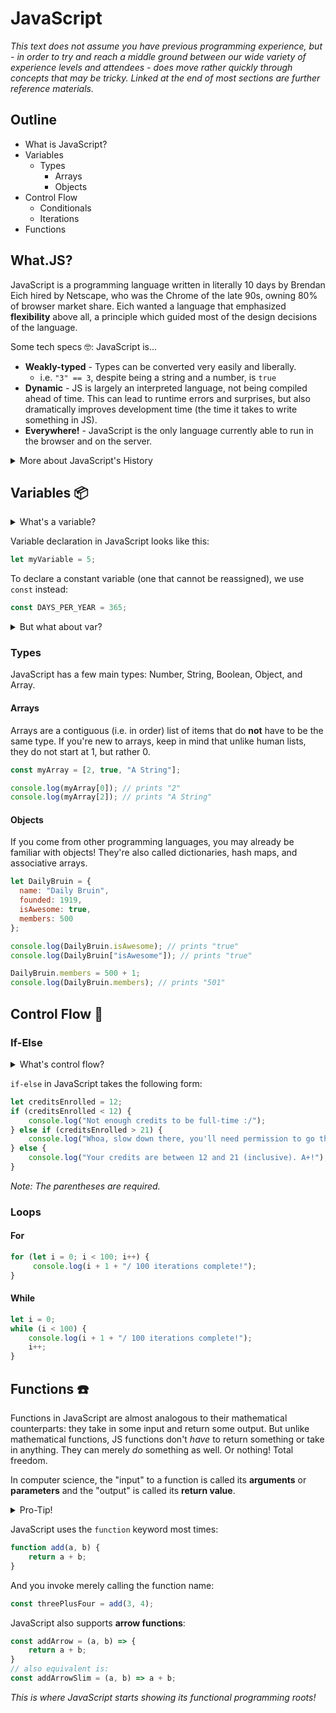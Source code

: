 # JavaScript

*This text does not assume you have previous programming experience, but - in order to try and reach a middle ground between our wide variety of experience levels and attendees - does move rather quickly through concepts that may be tricky. Linked at the end of most sections are further reference materials.*

## Outline

- What is JavaScript?
- Variables
  - Types
    - Arrays
    - Objects
- Control Flow
  - Conditionals
  - Iterations
- Functions

## What.JS?

JavaScript is a programming language written in literally 10 days by Brendan Eich hired by Netscape, who was the Chrome of the late 90s, owning 80% of browser market share. Eich wanted a language that emphasized **flexibility** above all, a principle which guided most of the design decisions of the language.

Some tech specs :nerd_face:: JavaScript is...

- **Weakly-typed** - Types can be converted very easily and liberally.
  - i.e. `"3" == 3`, despite being a string and a number, is `true`
- **Dynamic** - JS is largely an interpreted language, not being compiled ahead of time. This can lead to runtime errors and surprises, but also dramatically improves development time (the time it takes to write something in JS).
- **Everywhere!** - JavaScript is the only language currently able to run in the browser and on the server.

<details>
  <summary>More about JavaScript's History</summary>
  JavaScript was originally titled "Mocha," a blatant reference to Java. This was because - believe it or not - Java was the new, trendy language of the late 90s and all the web developers were coming from that as their primary language. Because of this, Eich designed JavaScript to use Java's familiar <em>syntax</em> (curly braces, semi-colons, optional whitespace) while incorporating functional programming <em>features</em> (functions being first class (i.e. able to be assigned to a variable), prototypical inheritance (from Self, in contrast to class-based inheritance from Java), and dynamic typing). This allowed JavaScript to, while being far from perfect as you'll see in countless jokes over the Internet, last as long as it has. Maybe Eich knew what he was doing after all!
  <br>
  <br>
  Oh, and the name came from wanting to go past "Mocha" and literally just say "Java." Honesty is a virtue! The "script" comes from Netscape wanting to make it sound as least scary as possible as to attract the most programmers. It's not that scary old programming language Java! Why, this? It's just a scripting language. A little tiny script! (With JS files pushing 2 MB these days, we might laugh at this today.)
</details>

## Variables :package:

<details>
  <summary>What's a variable?</summary>
  A variable is just what it is in math: a particular unique name associated with a certain value. In algebra, you have x = 3 * 9 * 10 / 4. In computer science, you have the exact same thing! Think of a variable as a drawer. You put a label on the drawer, say "socks," and put anything you want into it. Ideally, it would indeed be socks! Now you have a nice organized place to put your socks. If you ever wanted to change up your sock collection, all you have to do is go into that drawer, take out some stuff, put in some stuff, and you're good! 
  <br>
  <br>
  Also! While we're at it, this is a good time to show the difference between a strongly- and weakly-typed language. A strongly-typed language - OCaml or Rust - will not let you put anything except socks in that drawer. No exceptions: not shoes, not tights, not even stockings. This drawer is <strong>strictly</strong> for socks, buddy. On the other hand, the more weakly-typed a language is, the more it will allow. A slightly weaker language - C or C++ - might allow stockings and tights, but definitely not shoes. An even weaker language - JavaScript - might allow practically anything: shoes, dogs, the CS professor who first ruined your GPA, etc.
</details>

Variable declaration in JavaScript looks like this:

```javascript
let myVariable = 5;
```

To declare a constant variable (one that cannot be reassigned), we use `const` instead:

```javascript
const DAYS_PER_YEAR = 365;
```

<details>
  <summary>But what about var?</summary>
  Sigh... must we? Fine, fine, if we must.
  <br>
  "var" assigns a variable which is <strong>globally</strong> scoped. This means that if you define a variable inside a function using var, when you exit the function that variable will still be valid. This gives the most flexibility and is the most appealing in the context of just writing smaller files to animate your website logo, but as JavaScript now handles your Social Security Number, bank statements, and entire life in its tragic little hands, we prefer to use "let" and "const" instead nowadays.
  <br>
  "let" assigns a variable which is <strong>block</strong> scoped. If you declare a variable inside a function using let, once you exit that function, it will no longer be valid. While less flexible and perhaps more annoying, this tends to produce more consistent results, which is exactly what you want on your server handling sensitive user data.
</details>

### Types

JavaScript has a few main types: Number, String, Boolean, Object, and Array.

#### Arrays

Arrays are a contiguous (i.e. in order) list of items that do **not** have to be the same type. If you're new to arrays, keep in mind that unlike human lists, they do not start at 1, but rather 0.

```javascript
const myArray = [2, true, "A String"];

console.log(myArray[0]); // prints "2"
console.log(myArray[2]); // prints "A String"
```

#### Objects

If you come from other programming languages, you may already be familiar with objects! They're also called dictionaries, hash maps, and associative arrays.

```javascript
let DailyBruin = {
  name: "Daily Bruin",
  founded: 1919,
  isAwesome: true,
  members: 500
};

console.log(DailyBruin.isAwesome); // prints "true"
console.log(DailyBruin["isAwesome"]); // prints "true"

DailyBruin.members = 500 + 1;
console.log(DailyBruin.members); // prints "501"
```



## Control Flow :arrows_counterclockwise:

### If-Else

<details>
  <summary>What's control flow?</summary>
  Great question! Control flow is basically the fancy word for "if this, then that." Very rarely will a program do the same exact thing with all the input it ever gets under any circumstances. 99.9% of the time, you want to say "OK, computer, IF this one thing is true, then do this, OTHERWISE, just do that." Except instead of otherwise, we say else probably because it's shorter. 
  Every programming language will have some concept of control flow and usually the syntax is fairly similar.
</details>

`if-else` in JavaScript takes the following form:

```javascript
let creditsEnrolled = 12;
if (creditsEnrolled < 12) {
    console.log("Not enough credits to be full-time :/");
} else if (creditsEnrolled > 21) {
    console.log("Whoa, slow down there, you'll need permission to go that hard.");
} else {
    console.log("Your credits are between 12 and 21 (inclusive). A+!");
}
```

*Note: The parentheses are required.*

### Loops

#### For

```javascript
for (let i = 0; i < 100; i++) {
     console.log(i + 1 + "/ 100 iterations complete!");
}
```



#### While

```javascript
let i = 0;
while (i < 100) {
    console.log(i + 1 + "/ 100 iterations complete!");
    i++;
}
```



## Functions :phone:

Functions in JavaScript are almost analogous to their mathematical counterparts: they take in some input and return some output. But unlike mathematical functions, JS functions don't *have* to return something or take in anything. They can merely *do* something as well. Or nothing! Total freedom.

In computer science, the "input" to a function is called its **arguments** or **parameters** and the "output" is called its **return value**.

<details>
  <summary>Pro-Tip!</summary>
  Technically, the annotations for the input a function accepts (i.e. two integers, or a floating point value and a string, with an optional boolean) are called the "parameters", while the actual passed-in values are the "arguments."
</details>

JavaScript uses the `function` keyword most times:

```javascript
function add(a, b) {
    return a + b;
}
```

And you invoke merely calling the function name:

```javascript
const threePlusFour = add(3, 4);
```

JavaScript also supports **arrow functions**:

```javascript
const addArrow = (a, b) => {
    return a + b;
}
// also equivalent is:
const addArrowSlim = (a, b) => a + b;
```

*This is where JavaScript starts showing its functional programming roots!*

